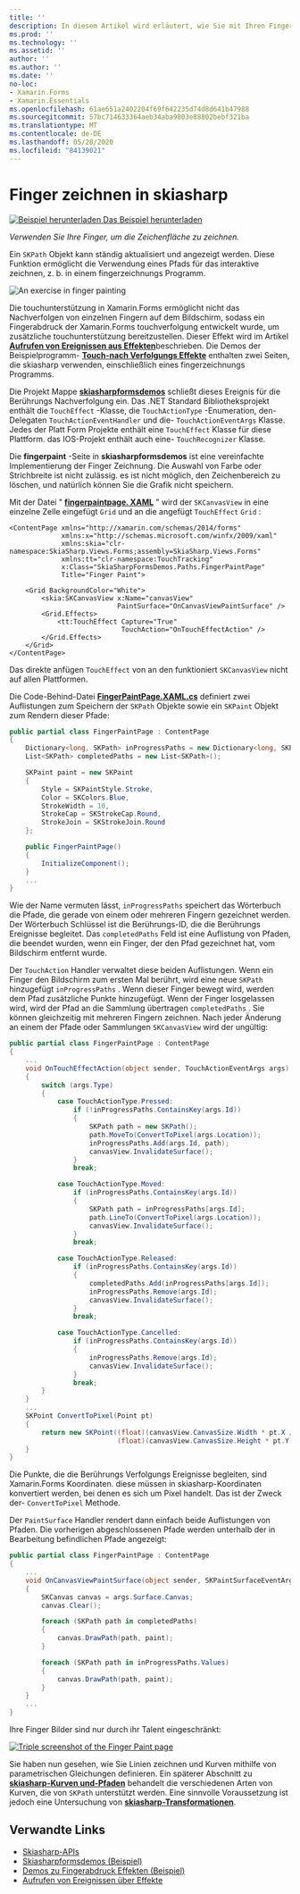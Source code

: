 ```yaml
---
title: ''
description: In diesem Artikel wird erläutert, wie Sie mit Ihren Fingern in der skiasharp-Canvas in einer Xamarin.Forms -Anwendung zeichnen und dies mit Beispielcode veranschaulichen.
ms.prod: ''
ms.technology: ''
ms.assetid: ''
author: ''
ms.author: ''
ms.date: ''
no-loc:
- Xamarin.Forms
- Xamarin.Essentials
ms.openlocfilehash: 61ae651a2402204f69f642235d74d8d641b47988
ms.sourcegitcommit: 57bc714633364aeb34aba9803e88802bebf321ba
ms.translationtype: MT
ms.contentlocale: de-DE
ms.lasthandoff: 05/28/2020
ms.locfileid: "84139021"
---
```

# <a name="finger-painting-in-skiasharp"></a>Finger zeichnen in skiasharp

[![Beispiel herunterladen](~/media/shared/download.png) Das Beispiel herunterladen](https://docs.microsoft.com/samples/xamarin/xamarin-forms-samples/skiasharpforms-demos)

_Verwenden Sie Ihre Finger, um die Zeichenfläche zu zeichnen._

Ein `SKPath` Objekt kann ständig aktualisiert und angezeigt werden. Diese Funktion ermöglicht die Verwendung eines Pfads für das interaktive zeichnen, z. b. in einem fingerzeichnungs Programm.

![](finger-paint-images/fingerpaintsample.png "An exercise in finger painting")

Die touchunterstützung in Xamarin.Forms ermöglicht nicht das Nachverfolgen von einzelnen Fingern auf dem Bildschirm, sodass ein Fingerabdruck der Xamarin.Forms touchverfolgung entwickelt wurde, um zusätzliche touchunterstützung bereitzustellen. Dieser Effekt wird im Artikel [**Aufrufen von Ereignissen aus Effekten**](~/xamarin-forms/app-fundamentals/effects/touch-tracking.md)beschrieben. Die Demos der Beispielprogramm- [**Touch-nach Verfolgungs Effekte**](https://docs.microsoft.com/samples/xamarin/xamarin-forms-samples/effects-touchtrackingeffect/) enthalten zwei Seiten, die skiasharp verwenden, einschließlich eines fingerzeichnungs Programms.

Die Projekt Mappe [**skiasharpformsdemos**](https://docs.microsoft.com/samples/xamarin/xamarin-forms-samples/skiasharpforms-demos) schließt dieses Ereignis für die Berührungs Nachverfolgung ein. Das .NET Standard Bibliotheksprojekt enthält die `TouchEffect` -Klasse, die `TouchActionType` -Enumeration, den-Delegaten `TouchActionEventHandler` und die- `TouchActionEventArgs` Klasse. Jedes der Platt Form Projekte enthält eine `TouchEffect` Klasse für diese Plattform. das IOS-Projekt enthält auch eine- `TouchRecognizer` Klasse.

Die **fingerpaint** -Seite in **skiasharpformsdemos** ist eine vereinfachte Implementierung der Finger Zeichnung. Die Auswahl von Farbe oder Strichbreite ist nicht zulässig. es ist nicht möglich, den Zeichenbereich zu löschen, und natürlich können Sie die Grafik nicht speichern.

Mit der Datei " [**fingerpaintpage. XAML**](https://github.com/xamarin/xamarin-forms-samples/blob/master/SkiaSharpForms/Demos/Demos/SkiaSharpFormsDemos/Paths/FingerPaintPage.xaml) " wird der `SKCanvasView` in eine einzelne Zelle eingefügt `Grid` und an die angefügt `TouchEffect` `Grid` :

```xaml
<ContentPage xmlns="http://xamarin.com/schemas/2014/forms"
             xmlns:x="http://schemas.microsoft.com/winfx/2009/xaml"
             xmlns:skia="clr-namespace:SkiaSharp.Views.Forms;assembly=SkiaSharp.Views.Forms"
             xmlns:tt="clr-namespace:TouchTracking"
             x:Class="SkiaSharpFormsDemos.Paths.FingerPaintPage"
             Title="Finger Paint">

    <Grid BackgroundColor="White">
        <skia:SKCanvasView x:Name="canvasView"
                           PaintSurface="OnCanvasViewPaintSurface" />
        <Grid.Effects>
            <tt:TouchEffect Capture="True"
                            TouchAction="OnTouchEffectAction" />
        </Grid.Effects>
    </Grid>
</ContentPage>
```

Das direkte anfügen `TouchEffect` von an den funktioniert `SKCanvasView` nicht auf allen Plattformen.

Die Code-Behind-Datei [**FingerPaintPage.XAML.cs**](https://github.com/xamarin/xamarin-forms-samples/blob/master/SkiaSharpForms/Demos/Demos/SkiaSharpFormsDemos/Paths/FingerPaintPage.xaml.cs) definiert zwei Auflistungen zum Speichern der `SKPath` Objekte sowie ein `SKPaint` Objekt zum Rendern dieser Pfade:

```csharp
public partial class FingerPaintPage : ContentPage
{
    Dictionary<long, SKPath> inProgressPaths = new Dictionary<long, SKPath>();
    List<SKPath> completedPaths = new List<SKPath>();

    SKPaint paint = new SKPaint
    {
        Style = SKPaintStyle.Stroke,
        Color = SKColors.Blue,
        StrokeWidth = 10,
        StrokeCap = SKStrokeCap.Round,
        StrokeJoin = SKStrokeJoin.Round
    };

    public FingerPaintPage()
    {
        InitializeComponent();
    }
    ...
}
```

Wie der Name vermuten lässt, `inProgressPaths` speichert das Wörterbuch die Pfade, die gerade von einem oder mehreren Fingern gezeichnet werden. Der Wörterbuch Schlüssel ist die Berührungs-ID, die die Berührungs Ereignisse begleitet. Das `completedPaths` Feld ist eine Auflistung von Pfaden, die beendet wurden, wenn ein Finger, der den Pfad gezeichnet hat, vom Bildschirm entfernt wurde.

Der `TouchAction` Handler verwaltet diese beiden Auflistungen. Wenn ein Finger den Bildschirm zum ersten Mal berührt, wird eine neue `SKPath` hinzugefügt `inProgressPaths` . Wenn dieser Finger bewegt wird, werden dem Pfad zusätzliche Punkte hinzugefügt. Wenn der Finger losgelassen wird, wird der Pfad an die Sammlung übertragen `completedPaths` . Sie können gleichzeitig mit mehreren Fingern zeichnen. Nach jeder Änderung an einem der Pfade oder Sammlungen `SKCanvasView` wird der ungültig:

```csharp
public partial class FingerPaintPage : ContentPage
{
    ...
    void OnTouchEffectAction(object sender, TouchActionEventArgs args)
    {
        switch (args.Type)
        {
            case TouchActionType.Pressed:
                if (!inProgressPaths.ContainsKey(args.Id))
                {
                    SKPath path = new SKPath();
                    path.MoveTo(ConvertToPixel(args.Location));
                    inProgressPaths.Add(args.Id, path);
                    canvasView.InvalidateSurface();
                }
                break;

            case TouchActionType.Moved:
                if (inProgressPaths.ContainsKey(args.Id))
                {
                    SKPath path = inProgressPaths[args.Id];
                    path.LineTo(ConvertToPixel(args.Location));
                    canvasView.InvalidateSurface();
                }
                break;

            case TouchActionType.Released:
                if (inProgressPaths.ContainsKey(args.Id))
                {
                    completedPaths.Add(inProgressPaths[args.Id]);
                    inProgressPaths.Remove(args.Id);
                    canvasView.InvalidateSurface();
                }
                break;

            case TouchActionType.Cancelled:
                if (inProgressPaths.ContainsKey(args.Id))
                {
                    inProgressPaths.Remove(args.Id);
                    canvasView.InvalidateSurface();
                }
                break;
        }
    }
    ...
    SKPoint ConvertToPixel(Point pt)
    {
        return new SKPoint((float)(canvasView.CanvasSize.Width * pt.X / canvasView.Width),
                           (float)(canvasView.CanvasSize.Height * pt.Y / canvasView.Height));
    }
}
```

Die Punkte, die die Berührungs Verfolgungs Ereignisse begleiten, sind Xamarin.Forms Koordinaten. diese müssen in skiasharp-Koordinaten konvertiert werden, bei denen es sich um Pixel handelt. Das ist der Zweck der- `ConvertToPixel` Methode.

Der `PaintSurface` Handler rendert dann einfach beide Auflistungen von Pfaden. Die vorherigen abgeschlossenen Pfade werden unterhalb der in Bearbeitung befindlichen Pfade angezeigt:

```csharp
public partial class FingerPaintPage : ContentPage
{
    ...
    void OnCanvasViewPaintSurface(object sender, SKPaintSurfaceEventArgs args)
    {
        SKCanvas canvas = args.Surface.Canvas;
        canvas.Clear();

        foreach (SKPath path in completedPaths)
        {
            canvas.DrawPath(path, paint);
        }

        foreach (SKPath path in inProgressPaths.Values)
        {
            canvas.DrawPath(path, paint);
        }
    }
    ...
}
```

Ihre Finger Bilder sind nur durch ihr Talent eingeschränkt:

[![](finger-paint-images/fingerpaint-small.png "Triple screenshot of the Finger Paint page")](finger-paint-images/fingerpaint-large.png#lightbox "Triple screenshot of the Finger Paint page")

Sie haben nun gesehen, wie Sie Linien zeichnen und Kurven mithilfe von parametrischen Gleichungen definieren. Ein späterer Abschnitt zu [**skiasharp-Kurven und-Pfaden**](../curves/index.md) behandelt die verschiedenen Arten von Kurven, die von `SKPath` unterstützt werden. Eine sinnvolle Voraussetzung ist jedoch eine Untersuchung von [**skiasharp-Transformationen**](../transforms/index.md).

## <a name="related-links"></a>Verwandte Links

- [Skiasharp-APIs](https://docs.microsoft.com/dotnet/api/skiasharp)
- [Skiasharpformsdemos (Beispiel)](https://docs.microsoft.com/samples/xamarin/xamarin-forms-samples/skiasharpforms-demos)
- [Demos zu Fingerabdruck Effekten (Beispiel)](https://docs.microsoft.com/samples/xamarin/xamarin-forms-samples/effects-touchtrackingeffect/)
- [Aufrufen von Ereignissen über Effekte](~/xamarin-forms/app-fundamentals/effects/touch-tracking.md)
